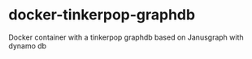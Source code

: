 # docker-tinkerpop-graphdb
Docker container with a tinkerpop graphdb based on Janusgraph with dynamo db 
